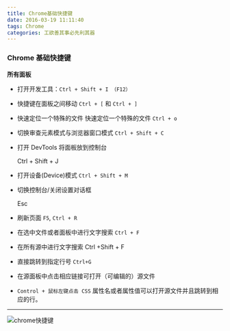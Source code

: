 ```yaml
---
title: Chrome基础快捷键
date: 2016-03-19 11:11:40
tags: Chrome
categories: 工欲善其事必先利其器
---
```


### Chrome 基础快捷键

**所有面板**

- 打开开发工具：`Ctrl + Shift + I （F12）`
- 快捷键在面板之间移动 `Ctrl + [` 和 `Ctrl + ]` 

- 快速定位一个特殊的文件  快速定位一个特殊的文件 `Ctrl + o`

- 切换审查元素模式与浏览器窗口模式	`Ctrl + Shift + C`

- 打开 DevTools 将面板放到控制台	

    Ctrl + Shift + J
<!--more-->
- 打开设备(Device)模式	`Ctrl + Shift + M`

- 切换控制台/关闭设置对话框	

    Esc

- 刷新页面	`F5`, `Ctrl + R`

- 在选中文件或者面板中进行文字搜索	`Ctrl + F`

- 在所有源中进行文字搜索 	 Ctrl +Shift + F

- 直接跳转到指定行号 `Ctrl+G`


- 在源面板中点击相应链接可打开（可编辑的）源文件

 - `Control + 鼠标左键点击 CSS` 属性名或者属性值可以打开源文件并且跳转到相应的行。

----------

![chrome快捷键][1]


  [1]: http://7xq6al.com1.z0.glb.clouddn.com/chrome%E5%BF%AB%E6%8D%B7%E9%94%AE%E8%A1%A8.png
  [2]: http://7xq6al.com1.z0.glb.clouddn.com/chrome%E8%B0%83%E8%AF%95%E5%B7%A5%E5%85%B7.png